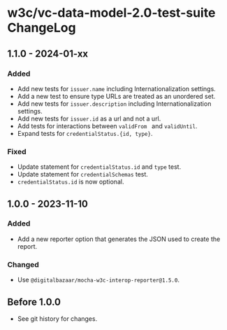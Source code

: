 # w3c/vc-data-model-2.0-test-suite ChangeLog

## 1.1.0 - 2024-01-xx

### Added
- Add new tests for `issuer.name` including Internationalization settings.
- Add a new test to ensure type URLs are treated as an unordered set.
- Add new tests for `issuer.description` including Internationalization settings.
- Add new tests for `issuer.id` as a url and not a url.
- Add tests for interactions between `validFrom ` and `validUntil`.
- Expand tests for `credentialStatus.{id, type}`.

### Fixed
- Update statement for `credentialStatus.id` and `type` test.
- Update statement for `credentialSchemas` test.
- `credentialStatus.id` is now optional.

## 1.0.0 - 2023-11-10

### Added
- Add a new reporter option that generates the JSON used to create the report.

### Changed
- Use `@digitalbazaar/mocha-w3c-interop-reporter@1.5.0`.

## Before 1.0.0

- See git history for changes.
